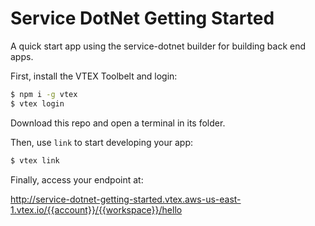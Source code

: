 # Service DotNet Getting Started

A quick start app using the service-dotnet builder for building back end apps.

First, install the VTEX Toolbelt and login:

```bash
$ npm i -g vtex
$ vtex login
```

Download this repo and open a terminal in its folder.

Then, use `link` to start developing your app:

```bash
$ vtex link
```

Finally, access your endpoint at:

http://service-dotnet-getting-started.vtex.aws-us-east-1.vtex.io/{{account}}/{{workspace}}/hello
